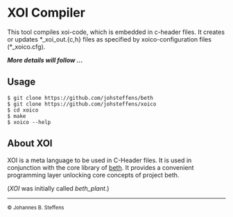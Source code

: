 # XOI Compiler

This tool compiles xoi-code, which is embedded in c-header files.
It creates or updates \*_xoi_out.{c,h} files as specified by xoico-configuration files (\*_xoico.cfg).

***More details will follow ...***

## Usage

```
$ git clone https://github.com/johsteffens/beth
$ git clone https://github.com/johsteffens/xoico
$ cd xoico
$ make
$ xoico --help
```

## About XOI

XOI is a meta language to be used in C-Header files.
It is used in conjunction with the core library of [beth](https://github.com/johsteffens/beth).
It provides a convenient programming layer unlocking core concepts of project beth.

(*XOI* was initially called *beth_plant*.)

------

<sub>&copy; Johannes B. Steffens</sub>

